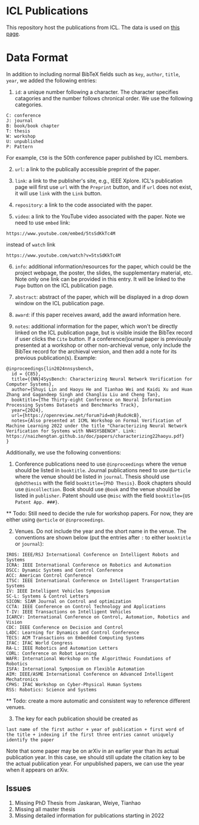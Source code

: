 # ICL Publications

This repository host the publications from ICL. The data is used on [this page](http://icontrol.ri.cmu.edu/publication/publication.html).


# Data Format

In addition to including normal BibTeX fields such as `key`, `author`, `title`, `year`, we added the following entries:
1. `id`: a unique number following a character. The character specifies catagories and the number follows chronical order. We use the following categories.
```
C: conference
J: journal
B: book/book chapter
T: thesis
W: workshop
U: unpublished
P: Pattern
```
For example, `C50` is the 50th conference paper published by ICL members.

2. `url`: a link to the publically accessible preprint of the paper.

3. `link`: a link to the publisher's site, e.g., IEEE Xplore. ICL's publication page will first use `url` with the `Preprint` button, and if `url` does not exist, it will use `link` with the `Link` button.

4. `repository`: a link to the code associated with the paper.

5. `video`: a link to the YouTube video associated with the paper. Note we need to use `embed` link:
```
https://www.youtube.com/embed/5tsSdKkTc4M
```
instead of `watch` link
```
https://www.youtube.com/watch?v=5tsSdKkTc4M
```

6. `info`: additional information/resources for the paper, which could be the project webpage, the poster, the slides, the supplementary material, etc. Note only one link can be provided in this entry. It will be linked to the `Page` button on the ICL publication page.

7. `abstract`: abstract of the paper, which will be displayed in a drop down window on the ICL publication page.

8. `award`: if this paper receives award, add the award information here.

9. `notes`: additional information for the paper, which won't be directly linked on the ICL publication page, but is visible inside the BibTex record if user clicks the `Cite` button. If a conference/journal paper is previously presented at a workshop or other non-archieval venue, only include the BibTex record for the archieval version, and then add a note for its previous publication(s). Example:

```
@inproceedings{lin2024nnsysbench,
  id = {C85},
  title={{NN}4SysBench: Characterizing Neural Network Verification for Computer Systems},
  author={Shuyi Lin and Haoyu He and Tianhao Wei and Kaidi Xu and Huan Zhang and Gagandeep Singh and Changliu Liu and Cheng Tan},
  booktitle={The Thirty-eight Conference on Neural Information Processing Systems Datasets and Benchmarks Track},
  year={2024},
  url={https://openreview.net/forum?id=mhjRudcHcB},
  notes={Also presented at ICML Workshop on Formal Verification of Machine Learning 2022 under the title "Characterizing Neural Network Verification for Systems with NN4SYSBENCH". Link: https://naizhengtan.github.io/doc/papers/characterizing22haoyu.pdf}
}
```

Additionally, we use the following conventions:

1. Conference publications need to use `@inproceedings` where the venue should be listed in `booktitle`. Journal publications need to use `@article` where the venue should be listed in `journal`. Thesis should use `@phdthesis` with the field `booktitle={PhD Thesis}`. Book chapters should use `@incollection`. Book should use `@book` and the venue should be listed in `publisher`. Patent should use `@misc` with the field `booktitle={US Patent App. ###}`. 

** Todo: Still need to decide the rule for workshop papers. For now, they are either using `@article` or `@inproceedings`.

2. Venues. Do not include the year and the short name in the venue. The conventions are shown below (put the entries after `:` to either `booktitle` or `journal`): 

```
IROS: IEEE/RSJ International Conference on Intelligent Robots and Systems
ICRA: IEEE International Conference on Robotics and Automation
DSCC: Dynamic Systems and Control Conference
ACC: American Control Conference
ITSC: IEEE International Conference on Intelligent Transportation Systems
IV: IEEE Intelligent Vehicles Symposium
SC-L: Systems & Control Letters
SICON: SIAM Journal on Control and optimization
CCTA: IEEE Conference on Control Technology and Applications
T-IV: IEEE Transactions on Intelligent Vehicles
ICARCV: International Conference on Control, Automation, Robotics and Vision
CDC: IEEE Conference on Decision and Control
L4DC: Learning for Dynamics and Control Conference
TECS: ACM Transactions on Embedded Computing Systems
IFAC: IFAC World Congress
RA-L: IEEE Robotics and Automation Letters
CORL: Conference on Robot Learning
WAFR: International Workshop on the Algorithmic Foundations of Robotics
ISFA: International Symposium on Flexible Automation
AIM: IEEE/ASME International Conference on Advanced Intelligent Mechatronics
CPHS: IFAC Workshop on Cyber-Physical Human Systems
RSS: Robotics: Science and Systems
```

** Todo: create a more automatic and consistent way to reference different venues.

3. The key for each publication should be created as 
```
last name of the first author + year of publication + first word of the title + indexing if the first three entries cannot uniquely identify the paper
```
Note that some paper may be on arXiv in an earlier year than its actual publication year. In this case, we should still update the citation key to be the actual publication year. For unpublished papers, we can use the year when it appears on arXiv.

## Issues

1. Missing PhD Thesis from Jaskaran, Weiye, Tianhao
2. Missing all master thesis
2. Missing detailed information for publications starting in 2022

